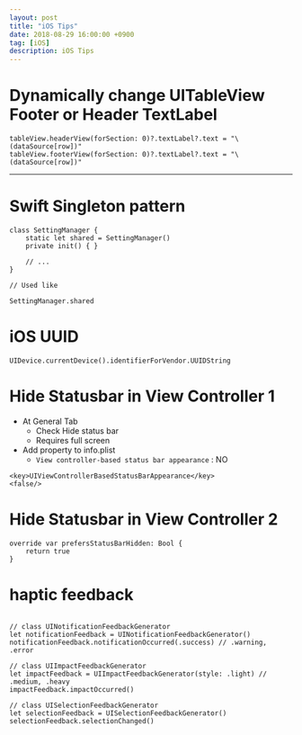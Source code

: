 ```yaml
---
layout: post
title: "iOS Tips"
date: 2018-08-29 16:00:00 +0900
tag: [iOS]
description: iOS Tips
---
```



# Dynamically change UITableView Footer or Header TextLabel

```
tableView.headerView(forSection: 0)?.textLabel?.text = "\(dataSource[row])"
tableView.footerView(forSection: 0)?.textLabel?.text = "\(dataSource[row])"
```

---

# Swift Singleton pattern

```
class SettingManager {
    static let shared = SettingManager()
    private init() { }

    // ...
}

// Used like

SettingManager.shared
```
# iOS UUID

```
UIDevice.currentDevice().identifierForVendor.UUIDString
```

# Hide Statusbar in View Controller 1

- At General Tab
    - Check Hide status bar
    - Requires full screen
- Add property to info.plist
    - `View controller-based status bar appearance` : NO

```
<key>UIViewControllerBasedStatusBarAppearance</key>
<false/>
```

# Hide Statusbar in View Controller 2

```
override var prefersStatusBarHidden: Bool {
    return true
}
```

# haptic feedback

```

// class UINotificationFeedbackGenerator
let notificationFeedback = UINotificationFeedbackGenerator()
notificationFeedback.notificationOccurred(.success) // .warning, .error

// class UIImpactFeedbackGenerator
let impactFeedback = UIImpactFeedbackGenerator(style: .light) // .medium, .heavy
impactFeedback.impactOccurred()

// class UISelectionFeedbackGenerator
let selectionFeedback = UISelectionFeedbackGenerator()
selectionFeedback.selectionChanged()

```